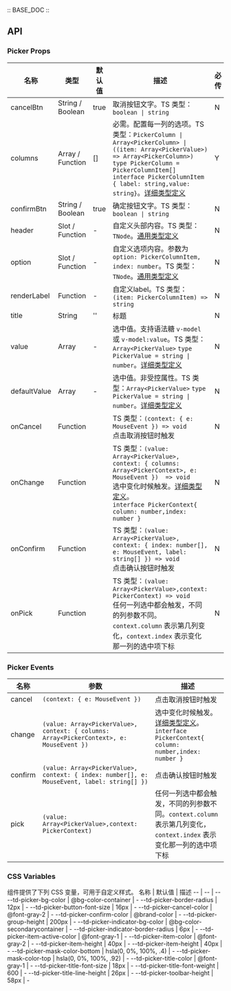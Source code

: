 :: BASE_DOC ::


## API

### Picker Props

名称 | 类型 | 默认值 | 描述 | 必传
-- | -- | -- | -- | --
cancelBtn | String / Boolean | true | 取消按钮文字。TS 类型：`boolean \| string` | N
columns | Array / Function | [] | 必需。配置每一列的选项。TS 类型：`PickerColumn \| Array<PickerColumn> \| ((item: Array<PickerValue>)  => Array<PickerColumn>)` `type PickerColumn = PickerColumnItem[]` `interface PickerColumnItem { label: string,value: string}`。[详细类型定义](https://github.com/Tencent/tdesign-mobile-vue/tree/develop/src/picker/type.ts) | Y
confirmBtn | String / Boolean | true | 确定按钮文字。TS 类型：`boolean \| string` | N
header | Slot / Function | - | 自定义头部内容。TS 类型：`TNode`。[通用类型定义](https://github.com/Tencent/tdesign-mobile-vue/blob/develop/src/common.ts) | N
option | Slot / Function | - | 自定义选项内容。参数为 `option: PickerColumnItem, index: number`。TS 类型：`TNode`。[通用类型定义](https://github.com/Tencent/tdesign-mobile-vue/blob/develop/src/common.ts) | N
renderLabel | Function | - | 自定义label。TS 类型：`(item: PickerColumnItem) => string` | N
title | String | '' | 标题 | N
value | Array | - | 选中值。支持语法糖 `v-model` 或 `v-model:value`。TS 类型：`Array<PickerValue>` `type PickerValue = string \| number`。[详细类型定义](https://github.com/Tencent/tdesign-mobile-vue/tree/develop/src/picker/type.ts) | N
defaultValue | Array | - | 选中值。非受控属性。TS 类型：`Array<PickerValue>` `type PickerValue = string \| number`。[详细类型定义](https://github.com/Tencent/tdesign-mobile-vue/tree/develop/src/picker/type.ts) | N
onCancel | Function |  | TS 类型：`(context: { e: MouseEvent }) => void`<br/>点击取消按钮时触发 | N
onChange | Function |  | TS 类型：`(value: Array<PickerValue>, context: { columns: Array<PickerContext>, e: MouseEvent })  => void`<br/>选中变化时候触发。[详细类型定义](https://github.com/Tencent/tdesign-mobile-vue/tree/develop/src/picker/type.ts)。<br/>`interface PickerContext{ column: number,index: number }`<br/> | N
onConfirm | Function |  | TS 类型：`(value: Array<PickerValue>, context: { index: number[], e: MouseEvent, label: string[] }) => void`<br/>点击确认按钮时触发 | N
onPick | Function |  | TS 类型：`(value: Array<PickerValue>,context: PickerContext) => void`<br/>任何一列选中都会触发，不同的列参数不同。`context.column` 表示第几列变化，`context.index` 表示变化那一列的选中项下标 | N

### Picker Events

名称 | 参数 | 描述
-- | -- | --
cancel | `(context: { e: MouseEvent })` | 点击取消按钮时触发
change | `(value: Array<PickerValue>, context: { columns: Array<PickerContext>, e: MouseEvent }) ` | 选中变化时候触发。[详细类型定义](https://github.com/Tencent/tdesign-mobile-vue/tree/develop/src/picker/type.ts)。<br/>`interface PickerContext{ column: number,index: number }`<br/>
confirm | `(value: Array<PickerValue>, context: { index: number[], e: MouseEvent, label: string[] })` | 点击确认按钮时触发
pick | `(value: Array<PickerValue>,context: PickerContext)` | 任何一列选中都会触发，不同的列参数不同。`context.column` 表示第几列变化，`context.index` 表示变化那一列的选中项下标

### CSS Variables

组件提供了下列 CSS 变量，可用于自定义样式。
名称 | 默认值 | 描述 
-- | -- | --
--td-picker-bg-color | @bg-color-container | - 
--td-picker-border-radius | 12px | - 
--td-picker-button-font-size | 16px | - 
--td-picker-cancel-color | @font-gray-2 | - 
--td-picker-confirm-color | @brand-color | - 
--td-picker-group-height | 200px | - 
--td-picker-indicator-bg-color | @bg-color-secondarycontainer | - 
--td-picker-indicator-border-radius | 6px | - 
--td-picker-item-active-color | @font-gray-1 | - 
--td-picker-item-color | @font-gray-2 | - 
--td-picker-item-height | 40px | - 
--td-picker-item-height | 40px | - 
--td-picker-mask-color-bottom | hsla(0, 0%, 100%, .4) | - 
--td-picker-mask-color-top | hsla(0, 0%, 100%, .92) | - 
--td-picker-title-color | @font-gray-1 | - 
--td-picker-title-font-size | 18px | - 
--td-picker-title-font-weight | 600 | - 
--td-picker-title-line-height | 26px | - 
--td-picker-toolbar-height | 58px | -
